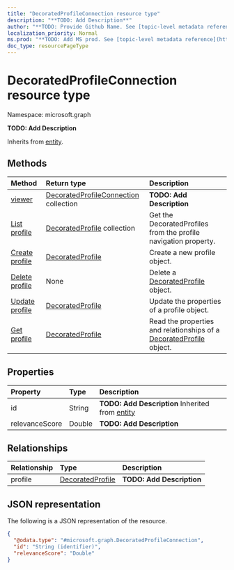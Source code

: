```yaml
---
title: "DecoratedProfileConnection resource type"
description: "**TODO: Add Description**"
author: "**TODO: Provide Github Name. See [topic-level metadata reference](https://msgo.azurewebsites.net/add/document/guidelines/metadata.html#topic-level-metadata)**"
localization_priority: Normal
ms.prod: "**TODO: Add MS prod. See [topic-level metadata reference](https://msgo.azurewebsites.net/add/document/guidelines/metadata.html#topic-level-metadata)**"
doc_type: resourcePageType
---
```


# DecoratedProfileConnection resource type


Namespace: microsoft.graph

**TODO: Add Description**


Inherits from [entity](../resources/entity.md).

## Methods
|Method|Return type|Description|
|:---|:---|:---|
|[viewer](../api/decoratedprofileconnection-viewer.md)|[DecoratedProfileConnection](../resources/decoratedprofileconnection.md) collection|**TODO: Add Description**|
|[List profile](../api/decoratedprofileconnection-list-profile.md)|[DecoratedProfile](../resources/decoratedprofile.md) collection|Get the DecoratedProfiles from the profile navigation property.|
|[Create profile](../api/decoratedprofileconnection-post-profile.md)|[DecoratedProfile](../resources/decoratedprofile.md)|Create a new profile object.|
|[Delete profile](../api/decoratedprofileconnection-delete-profile.md)|None|Delete a [DecoratedProfile](../resources/decoratedprofile.md) object.|
|[Update profile](../api/decoratedprofileconnection-update-profile.md)|[DecoratedProfile](../resources/decoratedprofile.md)|Update the properties of a profile object.|
|[Get profile](../api/decoratedprofileconnection-get-decoratedprofile.md)|[DecoratedProfile](../resources/decoratedprofile.md)|Read the properties and relationships of a [DecoratedProfile](../resources/decoratedprofile.md) object.|

## Properties
|Property|Type|Description|
|:---|:---|:---|
|id|String|**TODO: Add Description** Inherited from [entity](../resources/entity.md)|
|relevanceScore|Double|**TODO: Add Description**|

## Relationships
|Relationship|Type|Description|
|:---|:---|:---|
|profile|[DecoratedProfile](../resources/decoratedprofile.md)|**TODO: Add Description**|

## JSON representation
The following is a JSON representation of the resource.
<!-- {
  "blockType": "resource",
  "keyProperty": "id",
  "@odata.type": "microsoft.graph.DecoratedProfileConnection",
  "baseType": "microsoft.graph.entity",
  "openType": false
}
-->
``` json
{
  "@odata.type": "#microsoft.graph.DecoratedProfileConnection",
  "id": "String (identifier)",
  "relevanceScore": "Double"
}
```

